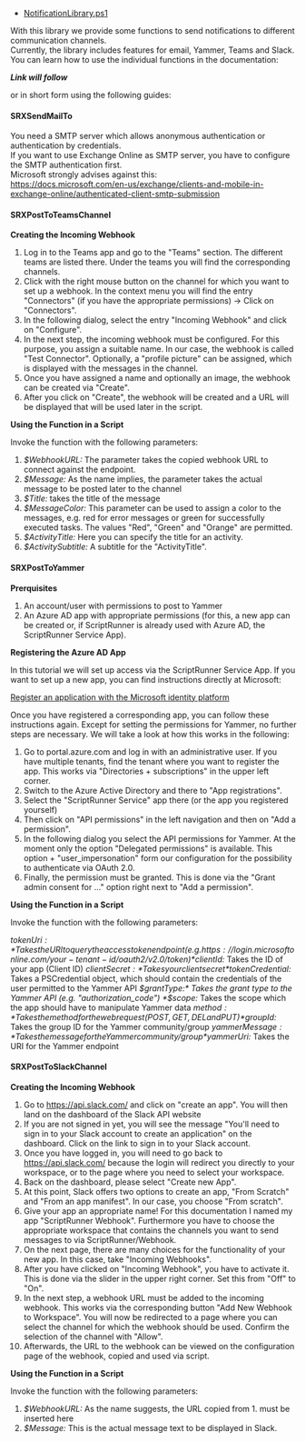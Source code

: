 + [NotificationLibrary.ps1](./NotificationLibrary.ps1)

With this library we provide some functions to send notifications to different communication channels.<br /> 
Currently, the library includes features for email, Yammer, Teams and Slack.<br /> 
You can learn how to use the individual functions in the documentation:<br />

***Link will follow***

or in short form using the following guides:

#### SRXSendMailTo

You need a SMTP server which allows anonymous authentication or authentication by credentials.<br /> 
If you want to use Exchange Online as SMTP server, you have to configure the SMTP authentication first.<br /> 
Microsoft strongly advises against this:<br /> 
https://docs.microsoft.com/en-us/exchange/clients-and-mobile-in-exchange-online/authenticated-client-smtp-submission

#### SRXPostToTeamsChannel

**Creating the Incoming Webhook**

1. Log in to the Teams app and go to the "Teams" section. The different teams are listed there. Under the teams you will find the corresponding channels.
2. Click with the right mouse button on the channel for which you want to set up a webhook. In the context menu you will find the entry "Connectors" (if you have the appropriate permissions) -> Click on "Connectors".
3. In the following dialog, select the entry "Incoming Webhook" and click on "Configure".
4. In the next step, the incoming webhook must be configured. For this purpose, you assign a suitable name. In our case, the webhook is called "Test Connector". Optionally, a "profile picture" can be assigned, which is displayed with the messages in the channel.
5. Once you have assigned a name and optionally an image, the webhook can be created via "Create".
6. After you click on "Create", the webhook will be created and a URL will be displayed that will be used later in the script.

**Using the Function in a Script**

Invoke the function with the following parameters:

1. *$WebhookURL:* The parameter takes the copied webhook URL to connect against the endpoint.
2. *$Message:* As the name implies, the parameter takes the actual message to be posted later to the channel
3. *$Title:* takes the title of the message
4. *$MessageColor:* This parameter can be used to assign a color to the messages, e.g. red for error messages or green for successfully executed tasks. The values "Red", "Green" and "Orange" are permitted.
5. *$ActivityTitle:* Here you can specify the title for an activity.
6. *$ActivitySubtitle:* A subtitle for the "ActivityTitle".

#### SRXPostToYammer

**Prerquisites**

1. An account/user with permissions to post to Yammer
2. An Azure AD app with appropriate permissions (for this, a new app can be created or, if ScriptRunner is already used with Azure AD, the ScriptRunner Service App).

**Registering the Azure AD App**

In this tutorial we will set up access via the ScriptRunner Service App. If you want to set up a new app, you can find instructions directly at Microsoft:

[Register an application with the Microsoft identity platform](https://docs.microsoft.com/en-us/azure/active-directory/develop/quickstart-register-app)

Once you have registered a corresponding app, you can follow these instructions again. Except for setting the permissions for Yammer, no further steps are necessary. We will take a look at how this works in the following:

1. Go to portal.azure.com and log in with an administrative user. If you have multiple tenants, find the tenant where you want to register the app. This works via "Directories + subscriptions" in the upper left corner.
2. Switch to the Azure Active Directory and there to "App registrations".
3. Select the "ScriptRunner Service" app there (or the app you registered yourself)
4. Then click on "API permissions" in the left navigation and then on "Add a permission".
5. In the following dialog you select the API permissions for Yammer. At the moment only the option "Delegated permissions" is available. This option + "user_impersonation" form our configuration for the possibility to authenticate via OAuth 2.0.
6. Finally, the permission must be granted. This is done via the "Grant admin consent for ..." option right next to "Add a permission".

**Using the Function in a Script**

Invoke the function with the following parameters:

*$tokenUri:* Takes the URI to query the access token endpoint (e.g. https://login.microsoftonline.com/your-tenant-id/oauth2/v2.0/token)
*$clientId:* Takes the ID of your app  (Client ID)
*$clientSecret:* Takes your client secret 
*$tokenCredential:* Takes a PSCredential object, which should contain the credentials of the user permitted to the Yammer API
*$grantType:* Takes the grant type to the Yammer API (e.g. "authorization_code")
*$scope:* Takes the scope which the app should have to manipulate Yammer data
*$method:* Takes the method for the web request (POST, GET, DEL and PUT)
*$groupId:* Takes the group ID for the Yammer community/group
*$yammerMessage:* Takes the message for the Yammer community/group
*$yammerUri:* Takes the URI for the Yammer endpoint


#### SRXPostToSlackChannel

**Creating the Incoming Webhook**

1. Go to https://api.slack.com/ and click on "create an app". You will then land on the dashboard of the Slack API website
2. If you are not signed in yet, you will see the message "You'll need to sign in to your Slack account to create an application" on the dashboard.  Click on the link to sign in to your Slack account.
3. Once you have logged in, you will need to go back to https://api.slack.com/ because the login will redirect you directly to your workspace, or to the page where you need to select your workspace.
4. Back on the dashboard, please select "Create new App".
5. At this point, Slack offers two options to create an app, "From Scratch" and "From an app manifest". In our case, you choose "From scratch".
6. Give your app an appropriate name! For this documentation I named my app "ScriptRunner Webhook". Furthermore you have to choose the appropriate workspace that contains the channels you want to send messages to via ScriptRunner/Webhook.
7. On the next page, there are many choices for the functionality of your new app. In this case, take "Incoming Webhooks".
8. After you have clicked on "Incoming Webhook", you have to activate it. This is done via the slider in the upper right corner. Set this from "Off" to "On".
9. In the next step, a webhook URL must be added to the incoming webhook. This works via the corresponding button "Add New Webhook to Workspace". You will now be redirected to a page where you can select the channel for which the webhook should be used.  Confirm the selection of the channel with "Allow".
10. Afterwards, the URL to the webhook can be viewed on the configuration page of the webhook, copied and used via script.

**Using the Function in a Script**

Invoke the function with the following parameters:

1. *$WebhookURL:* As the name suggests, the URL copied from 1. must be inserted here
2. *$Message:* This is the actual message text to be displayed in Slack.


